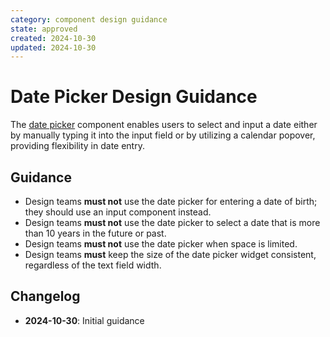 ```yaml
---
category: component design guidance
state: approved
created: 2024-10-30
updated: 2024-10-30
---
```


# Date Picker Design Guidance

The [date picker](https://clarity.design/documentation/datepicker) component enables users to select and input a date either by manually typing it into the input field or by utilizing a calendar popover, providing flexibility in date entry.

## Guidance

- Design teams **must not** use the date picker for entering a date of birth; they should use an input component instead.
- Design teams **must not** use the date picker to select a date that is more than 10 years in the future or past.
- Design teams **must not** use the date picker when space is limited.
- Design teams **must** keep the size of the date picker widget consistent, regardless of the text field width.

## Changelog

- **2024-10-30**: Initial guidance
